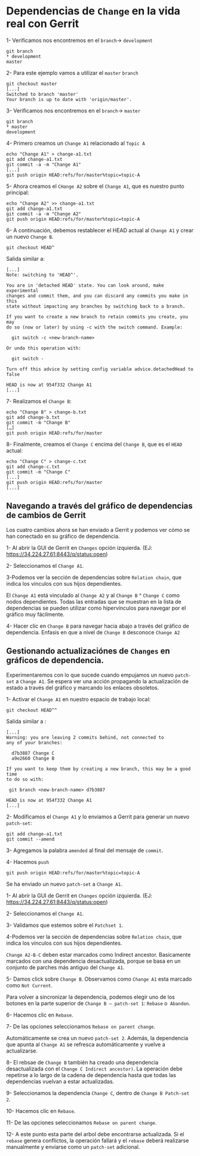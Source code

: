 # Dependencias de `Change` en la vida real con Gerrit

1- Verificamos nos encontremos en el `branch`-> `development`

```
git branch
* development
master
```

2- Para este ejemplo vamos a utilizar el `master` `branch`

```
git checkout master
[...]
Switched to branch 'master'
Your branch is up to date with 'origin/master'.
```

3- Verificamos nos encontremos en el `branch`-> `master`

```
git branch
* master
development
```
4- Primero creamos un `Change A1` relacionado al `Topic A`

```
echo "Change A1" > change-a1.txt
git add change-a1.txt
git commit -a -m "Change A1"
[...]
git push origin HEAD:refs/for/master%topic=topic-A 
```

5- Ahora creamos el `CHange A2` sobre el `Change A1`, que es nuestro punto principal:

```
echo "Change A2" >> change-a1.txt 
git add change-a1.txt 
git commit -a -m "Change A2" 
git push origin HEAD:refs/for/master%topic=topic-A
```
6- A continuación, debemos restablecer el HEAD actual al `Change A1` y crear un nuevo `Change B`.

```
git checkout HEAD^
```

Salida similar a:
```
[...]
Note: switching to 'HEAD^'.

You are in 'detached HEAD' state. You can look around, make experimental
changes and commit them, and you can discard any commits you make in this
state without impacting any branches by switching back to a branch.

If you want to create a new branch to retain commits you create, you may
do so (now or later) by using -c with the switch command. Example:

  git switch -c <new-branch-name>

Or undo this operation with:

  git switch -

Turn off this advice by setting config variable advice.detachedHead to false

HEAD is now at 954f332 Change A1
[...]
```

7- Realizamos el `Change B`:

```
echo "Change B" > change-b.txt
git add change-b.txt
git commit -m "Change B"
[…]
git push origin HEAD:refs/for/master
```

8- Finalmente, creamos el `Change C` encima del `Change B`, que es el `HEAD` actual:

```
echo "Change C" > change-c.txt
git add change-c.txt
git commit -m "Change C"
[...]
git push origin HEAD:refs/for/master
[...]
```

## Navegando a través del gráfico de dependencias de cambios de Gerrit

Los cuatro cambios ahora se han enviado a Gerrit y podemos ver cómo se han conectado en su gráfico de dependencia.

1- Al abrir la GUI de Gerrit en `Changes` opción izquierda.
(EJ: https://34.224.27.61:8443/q/status:open)

2- Seleccionamos el `Change A1`.

3-Podemos ver la sección de dependencias sobre `Relation chain`, que indica los vínculos con sus hijos dependientes.

El `Change A1` está vinculado al `Change A2` y al `Change B` ^ `Change C` como nodos dependientes. Todas las entradas que se muestran en la lista de dependencias se pueden utilizar como hipervínculos para navegar por el gráfico muy fácilmente.

4- Hacer clic en `Change B` para navegar hacia abajo a través del gráfico de dependencia. Enfasis en que a nivel de `Change B` desconoce `Change A2`

## Gestionando actualizaciónes de `Changes` en gráficos de dependencia.

Experimentaremos con lo que sucede cuando empujamos un nuevo `patch-set` a `Change A1`. Se espera ver una acción propagando la actualización de estado a través del gráfico y marcando los enlaces obsoletos.

1- Activar el `Change A1` en nuestro espacio de trabajo local:

```
git checkout HEAD^^
```

Salida similar a :

```
[...]
Warning: you are leaving 2 commits behind, not connected to
any of your branches:

  d7b3887 Change C
  a9e2660 Change B 

If you want to keep them by creating a new branch, this may be a good time
to do so with:

 git branch <new-branch-name> d7b3887

HEAD is now at 954f332 Change A1
[...]
```

2- Modificamos el `Change A1` y lo enviamos a Gerrit para generar un nuevo `patch-set`:

```
git add change-a1.txt
git commit --amend
```

3- Agregamos la palabra `amended` al final del mensaje de `commit`.

4- Hacemos `push` 

```
git push origin HEAD:refs/for/master%topic=topic-A 
```

Se ha enviado un nuevo `patch-set` a `Change A1`. 

1- Al abrir la GUI de Gerrit en `Changes` opción izquierda.
(EJ: https://34.224.27.61:8443/q/status:open)

2- Seleccionamos el `Change A1`.

3- Validamos que estemos sobre el `Patchset 1`.

4-Podemos ver la sección de dependencias sobre `Relation chain`, que indica los vínculos con sus hijos dependientes.

`Change A2-B-C` deben estar marcados como Indirect ancestor.
Basicamente marcados con una dependencia desactualizada, porque se basa en un conjunto de parches más antiguo del `Change A1`.

5- Damos click sobre `Change B`. Observamos como `Change A1` esta marcado como `Not Current`.

Para volver a sincronizar la dependencia, podemos elegir uno de los botones en la parte superior de `Change B – patch-set 1`: `Rebase` o` Abandon`.

6- Hacemos clic en `Rebase`.

7- De las opciones seleccionamos `Rebase on parent change`.

Automáticamente se crea un nuevo `patch-set 2`. Además, la dependencia que apunta al `Change A1` se refresca automáticamente y vuelve a actualizarse.

8- El rebsae de `Change B` también ha creado una dependencia desactualizada con el `Change C Indirect ancestor)`. La operación debe repetirse a lo largo de la cadena de dependencia hasta que todas las dependencias vuelvan a estar actualizadas.

9- Seleccionamos la dependencia `Change C`, dentro de `Change B Patch-set 2`.

10- Hacemos clic en `Rebase`.

11- De las opciones seleccionamos `Rebase on parent change`.

12- A este punto esta parte del arbol debe encontrarse actualizada. Si el `rebase` genera conflictos, la operación fallará y el `rebase` deberá realizarse manualmente y enviarse como un `patch-set` adicional.
